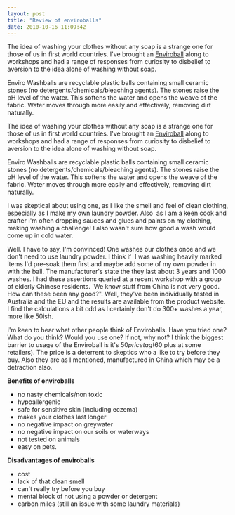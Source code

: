 ```yaml
---
layout: post
title: "Review of enviroballs"
date: 2010-10-16 11:09:42
---
```


The idea of washing your clothes without any soap is a strange one for those of us in first world countries. I've brought an [Enviroball][1] along to workshops and had a range of responses from curiosity to disbelief to aversion to the idea alone of washing without soap.

 [1]: http://www.enviroballs.com.au/Washball.htm

Enviro Washballs are recyclable plastic balls containing small ceramic stones (no detergents/chemicals/bleaching agents). The stones raise the pH level of the water. This softens the water and opens the weave of the fabric. Water moves through more easily and effectively, removing dirt naturally.

The idea of washing your clothes without any soap is a strange one for those of us in first world countries. I've brought an [Enviroball][1] along to workshops and had a range of responses from curiosity to disbelief to aversion to the idea alone of washing without soap.

Enviro Washballs are recyclable plastic balls containing small ceramic stones (no detergents/chemicals/bleaching agents). The stones raise the pH level of the water. This softens the water and opens the weave of the fabric. Water moves through more easily and effectively, removing dirt naturally.

<p style="clear: both;">
  I was skeptical about using one, as I like the smell and feel of clean clothing, especially as I make my own laundry powder. Also  as I am a keen cook and crafter I'm often dropping sauces and glues and paints on my clothing, making washing a challenge! I also wasn't sure how good a wash would come up in cold water.
</p>

Well. I have to say, I'm convinced! One washes our clothes once and we don't need to use laundry powder. I think if  I was washing heavily marked items I'd pre-soak them first and maybe add some of my own powder in with the ball. The manufacturer's state the they last about 3 years and 1000 washes. I had these assertions queried at a recent workshop with a group of elderly Chinese residents. 'We know stuff from China is not very good. How can these been any good?". Well, they've been individually tested in Australia and the EU and the results are available from the product website. I find the calculations a bit odd as I certainly don't do 300+ washes a year, more like 50ish.

I'm keen to hear what other people think of Enviroballs. Have you tried one? What do you think? Would you use one? If not, why not? I think the biggest barrier to usage of the Enviroball is it's $50 price tag ($60 plus at some retailers). The price is a deterrent to skeptics who a like to try before they buy. Also they are as I mentioned, manufactured in China which may be a detraction also.

**Benefits of enviroballs**

*   no nasty chemicals/non toxic
*   hypoallergenic
*   safe for sensitive skin (including eczema)
*   makes your clothes last longer
*   no negative impact on greywater
*   no negative impact on our soils or waterways
*   not tested on animals
*   easy on pets.

**Disadvantages of enviroballs**

*   cost
*   lack of that clean smell
*   can't really try before you buy
*   mental block of not using a powder or detergent
*   carbon miles (still an issue with some laundry materials)